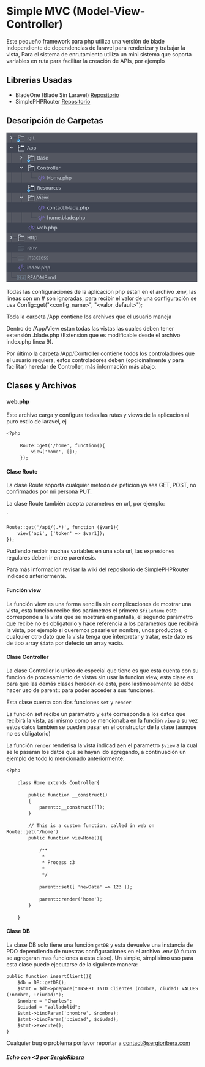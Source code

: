 # Simple MVC (Model-View-Controller)

Este pequeño framework para php utiliza una versión de blade independiente de dependencias de laravel para renderizar y trabajar la vista, Para el sistema de enrutamiento utiliza un mini sistema que soporta variables en ruta para facilitar la creación de APIs, por ejemplo

## Librerias Usadas

- BladeOne (Blade Sin Laravel) [Repositorio](https://github.com/EFTEC/BladeOne/wiki)
- SimplePHPRouter [Repositorio](https://github.com/steampixel/simplePHPRouter)

## Descripción de Carpetas

![Image Folders](https://raw.githubusercontent.com/SergioRibera/simple-mvc-php/master/RepoImages/folders.png)

Todas las configuraciones de la aplicacion php están en el archivo .env, las lineas con un # son ignoradas, para recibir el valor de una configuración se usa Config::get("<config_name>", "<valor_default>");

Toda la carpeta /App contiene los archivos que el usuario maneja

Dentro de /App/View estan todas las vistas las cuales deben tener extensión .blade.php (Extension que es modificable desde el archivo index.php linea 9).

Por último la carpeta /App/Controller contiene todos los controladores que el usuario requiera, estos controladores deben (opcioinalmente y para facilitar) heredar de Controller, más información más abajo.

## Clases y Archivos

#### web.php

Este archivo carga y configura todas las rutas y views de la aplicacion al puro estilo de laravel, ej

```
<?php
   
     Route::get('/home', function(){
         view('home', []);
     });
```

#### Clase Route

La clase Route soporta cualquier metodo de peticion ya sea GET, POST, no confirmados por mi persona PUT.

La clase Route también acepta parametros en url, por ejemplo:

`

```
Route::get('/api/(.*)', function ($var1){
    view('api', ['token' => $var1]);
});
````

Pudiendo recibir muchas variables en una sola url, las expresiones regulares deben ir entre parentesis.

Para más informacion revisar la wiki del repositorio de SimplePHPRouter indicado anteriormente.

#### Función view

La función view es una forma sencilla sin complicaciones de mostrar una vista, esta función recibe dos parámetros el primero `$fileName` este corresponde a la vista que se mostrará en pantalla, el segundo parámetro que recibe no es obligatorio y hace referencia a los parametros que recibirá la vista, por ejemplo si queremos pasarle un nombre, unos productos, o cualquier otro dato que la vista tenga que interpretar y tratar, este dato es de tipo array `$data` por defecto un array vacio.

#### Clase Controller

La clase Controller lo unico de especial que tiene es que esta cuenta con su funcion de procesamiento de vistas sin usar la funcion view, esta clase es para que las demás clases hereden de esta, pero lastimosamente se debe hacer uso de parent:: para poder acceder a sus funciones.

Esta clase cuenta con dos funciones `set` y `render`

La función set recibe un parametro y este corresponde a los datos que recibirá la vista, asi mismo como se mencionaba en la función `view` a su vez estos datos tambien se pueden pasar en el constructor de la clase (aunque no es obligatorio)

La función `render` renderisa la vista indicad aen el parametro `$view` a la cual se le pasaran los datos que se hayan ido agregando, a continuación un ejemplo de todo lo mencionado anteriormente:

```
<?php

    class Home extends Controller{

        public function __construct()
        {
            parent::__construct([]);
        }

        // This is a custom function, called in web on Route::get('/home')
        public function viewHome(){

            /**
             * 
             * Process :3
             * 
             */

            parent::set([ 'newData' => 123 ]);

            parent::render('home');
        }

    }
```

#### Clase DB

La clase DB solo tiene una función `getDB` y esta devuelve una instancia de PDO dependiendo de nuestras configuraciones en el archivo .env (A futuro se agregaran mas funciones a esta clase). Un simple, simplisimo uso para esta clase puede ejecutarse de la siguiente manera:

```
public function insertClient(){
    $db = DB::getDB();
    $stmt = $db->prepare("INSERT INTO Clientes (nombre, ciudad) VALUES (:nombre, :ciudad)");
    $nombre = "Charles";
    $ciudad = "Valladolid";
    $stmt->bindParam(':nombre', $nombre);
    $stmt->bindParam(':ciudad', $ciudad);  
    $stmt->execute();
}
```

Cualquier bug o problema porfavor reportar a [contact@sergioribera.com](mailto:contact@sergioribera.com)

##### Echo con <3 por [SergioRibera](https://sergioribera.com/)
